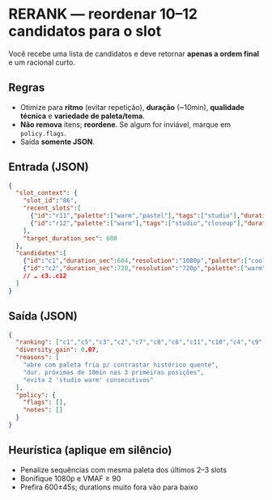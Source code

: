 # RERANK — reordenar 10–12 candidatos para o slot

Você recebe uma lista de candidatos e deve retornar **apenas a ordem final** e um racional curto.

## Regras
- Otimize para **ritmo** (evitar repetição), **duração** (~10min), **qualidade técnica** e **variedade de paleta/tema**.
- **Não remova** itens; **reordene**. Se algum for inviável, marque em `policy.flags`.
- Saída **somente JSON**.

## Entrada (JSON)
```json
{
  "slot_context": {
    "slot_id":"86",
    "recent_slots":[
      {"id":"r11","palette":["warm","pastel"],"tags":["studio"],"duration_sec":602},
      {"id":"r12","palette":["warm"],"tags":["studio","closeup"],"duration_sec":593}
    ],
    "target_duration_sec": 600
  },
  "candidates":[
    {"id":"c1","duration_sec":604,"resolution":"1080p","palette":["cool"],"tags":["cinematic"],"qc":{"vmaf":90}},
    {"id":"c2","duration_sec":720,"resolution":"720p","palette":["warm"],"tags":["studio"],"qc":{"vmaf":87}}
    // … c3..c12
  ]
}
```

## Saída (JSON)
```json
{
  "ranking": ["c1","c5","c3","c2","c7","c8","c6","c11","c10","c4","c9","c12"],
  "diversity_gain": 0.07,
  "reasons": [
    "abre com paleta fria p/ contrastar histórico quente",
    "dur. próximas de 10min nas 3 primeiras posições",
    "evita 2 'studio warm' consecutivos"
  ],
  "policy": {
    "flags": [],
    "notes": []
  }
}
```

## Heurística (aplique em silêncio)
- Penalize sequências com mesma paleta dos últimos 2–3 slots
- Bonifique 1080p e VMAF ≥ 90
- Prefira 600±45s; durations muito fora vão para baixo
